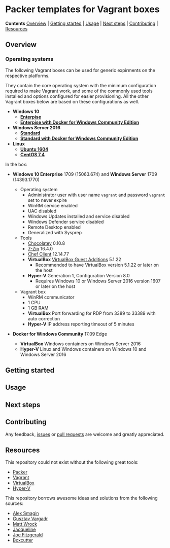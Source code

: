 # Packer templates for Vagrant boxes

**Contents** [Overview] | [Getting started] | [Usage] | [Next steps] | [Contributing] | [Resources]  

## Overview

[Overview]: #overview

[Packer]: https://www.packer.io/
[Vagrant]: https://www.vagrantup.com/
[VirtualBox]: https://www.virtualbox.org/
[Hyper-V]: https://docs.microsoft.com/en-us/virtualization/
[Nested virtualization]: https://docs.microsoft.com/en-us/virtualization/hyper-v-on-windows/user-guide/nested-virtualization/
[Chef]: https://chef.io/chef/

### Operating systems

The following Vagrant boxes can be used for generic expirments on the respective platforms.

They contain the core operating system with the minimum configuration required to make Vagrant work, and some of the commonly used tools installed and options configured for easier provisioning. All the other Vagrant boxes below are based on these configurations as well.

- **Windows 10**
  - **[Enterpise][w10e]**
  - **[Enterpise with Docker for Windows Community Edition][w10e-docker-ce]**
- **Windows Server 2016**
  - **[Standard][w16s]**
  - **[Standard with Docker for Windows Community Edition][w16s-docker-ce]**
- **Linux**
  - **[Ubuntu 1604][u1604]**
  - **[CentOS 7.4][c7]**

In the box:

- **Windows 10 Enterprise** 1709 (15063.674) and **Windows Server** 1709 (14393.1770)
  - Operating system
    - Administrator user with user name `vagrant` and password `vagrant` set to never expire
    - WinRM service enabled
    - UAC disabled
    - Windows Updates installed and service disabled
    - Windows Defender service disabled
    - Remote Desktop enabled
    - Generalized with Sysprep
  - Tools
    - [Chocolatey](https://chocolatey.org/packages/chocolatey/) 0.10.8
    - [7-Zip](https://chocolatey.org/packages/7zip/) 16.4.0
    - [Chef Client](https://chocolatey.org/packages/chef-client/) 12.14.77
    - **VirtualBox** [VirtualBox Guest Additions](https://www.virtualbox.org/manual/ch04.html) 5.1.22
      - Recommended to have VirtualBox version 5.1.22 or later on the host
    - **Hyper-V** Generation 1, Configuration Version 8.0
      - Requires Windows 10 or Windows Server 2016 version 1607 or later on the host
  - Vagrant box
    - WinRM communicator
    - 1 CPU
    - 1 GB RAM
    - **VirtualBox** Port forwarding for RDP from 3389 to 33389 with auto correction
    - **Hyper-V** IP address reporting timeout of 5 minutes

- **Docker for Windows Community** 17.09 Edge
  - **VirtualBox** Windows containers on Windows Server 2016
  - **Hyper-V** Linux and Windows containers on Windows 10 and Windows Server 2016

[Operating systems]: #operating-systems

[w10e]: https://app.vagrantup.com/stephanebouchard/boxes/w10e
[w10e-docker-ce]: https://app.vagrantup.com/stephanebouchard/boxes/w10e-docker-ce
[w16s]: https://app.vagrantup.com/stephanebouchard/boxes/w16s
[w16s-docker-ce]: https://app.vagrantup.com/stephanebouchard/boxes/w16s-docker-ce
[u1604]: https://app.vagrantup.com/stephanebouchard/boxes/u1604
[c7]: https://app.vagrantup.com/stephanebouchard/boxes/c7

## Getting started

[Getting started]: #getting-started

## Usage

[Usage]: #usage

## Next steps

[Next steps]: #next-steps

## Contributing

Any feedback, [issues] or [pull requests] are welcome and greatly appreciated.

[Contributing]: #contributing

[Issues]: https://github.com/stephanebouchard/packer-templates/issues/
[Pull requests]: https://github.com/stephanebouchard/packer-templates/pulls/

## Resources

This repository could not exist without the following great tools:

* [Packer]
* [Vagrant]
* [VirtualBox]
* [Hyper-V]

This repository borrows awesome ideas and solutions from the following sources:

* [Alex Smagin]
* [Gusztav Vargadr]
* [Matt Wrock]
* [Jacqueline]
* [Joe Fitzgerald]
* [Boxcutter]

[Resources]: #resources

[Alex Smagin]: https://github.com/asmagin/sitecore-packer/
[Gusztav Vargadr]: https://github.com/gusztavvargadr/packer/
[Matt Wrock]: https://github.com/mwrock/packer-templates/
[Jacqueline]: https://github.com/jacqinthebox/packer-templates/
[Joe Fitzgerald]: https://github.com/joefitzgerald/packer-windows/
[Boxcutter]: https://github.com/boxcutter/windows/
